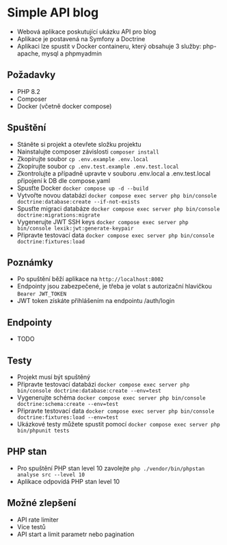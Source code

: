 # Simple API blog
- Webová aplikace poskutující ukázku API pro blog
- Aplikace je postavená na Symfony a Doctrine
- Aplikaci lze spustit v Docker containeru, který obsahuje 3 služby: php-apache, mysql a phpmyadmin

## Požadavky
- PHP 8.2
- Composer
- Docker (včetně docker compose)

## Spuštění
- Stáněte si projekt a otevřete složku projektu
- Nainstalujte composer závislosti `composer install`
- Zkopírujte soubor `cp .env.example .env.local`
- Zkopírujte soubor `cp .env.test.example .env.test.local`
- Zkontrolujte a případně upravte v souboru .env.local a .env.test.local připojení k DB dle compose.yaml
- Spusťte Docker `docker compose up -d --build`
- Vytvořte novou databázi `docker compose exec server php bin/console doctrine:database:create --if-not-exists`
- Spusťte migraci databáze `docker compose exec server php bin/console doctrine:migrations:migrate`
- Vygenerujte JWT SSH keys `docker compose exec server php bin/console lexik:jwt:generate-keypair`
- Připravte testovací data `docker compose exec server php bin/console doctrine:fixtures:load`

## Poznámky
- Po spuštění běží aplikace na `http://localhost:8002`
- Endpointy jsou zabezpečené, je třeba je volat s autorizační hlavičkou `Bearer JWT_TOKEN`
- JWT token získáte přihlášením na endpointu /auth/login

## Endpointy
- TODO

## Testy
- Projekt musí být spuštěný
- Připravte testovací databázi `docker compose exec server php bin/console doctrine:database:create --env=test`
- Vygenerujte schéma `docker compose exec server php bin/console doctrine:schema:create --env=test`
- Připravte testovací data `docker compose exec server php bin/console doctrine:fixtures:load --env=test`
- Ukázkové testy můžete spustit pomocí `docker compose exec server php bin/phpunit tests`

## PHP stan
- Pro spuštění PHP stan level 10 zavolejte `php ./vendor/bin/phpstan analyse src --level 10`
- Aplikace odpovídá PHP stan level 10

## Možné zlepšení
- API rate limiter
- Více testů
- API start a limit parametr nebo pagination